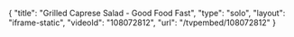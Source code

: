 {
    "title": "Grilled Caprese Salad - Good Food Fast",
    "type": "solo",
    "layout": "iframe-static",
    "videoId": "108072812",
    "url": "\/tvpembed\/108072812"
}